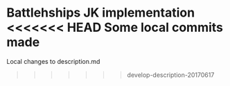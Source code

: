 Battlehships JK implementation
<<<<<<< HEAD
Some local commits made
=======
Local changes to description.md
>>>>>>> develop-description-20170617
